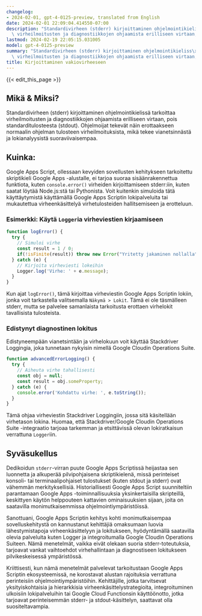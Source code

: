 ```yaml
---
changelog:
- 2024-02-01, gpt-4-0125-preview, translated from English
date: 2024-02-01 22:09:04.414550-07:00
description: "Standardivirheen (stderr) kirjoittaminen ohjelmointikieliss\xE4 tarkoittaa\
  \ virheilmoitusten ja diagnostiikkojen ohjaamista erilliseen virtaan, pois\u2026"
lastmod: 2024-02-19 22:05:15.031005
model: gpt-4-0125-preview
summary: "Standardivirheen (stderr) kirjoittaminen ohjelmointikieliss\xE4 tarkoittaa\
  \ virheilmoitusten ja diagnostiikkojen ohjaamista erilliseen virtaan, pois\u2026"
title: Kirjoittaminen vakiovirheeseen
---
```


{{< edit_this_page >}}

## Mikä & Miksi?

Standardivirheen (stderr) kirjoittaminen ohjelmointikielissä tarkoittaa virheilmoitusten ja diagnostiikkojen ohjaamista erilliseen virtaan, pois standarditulosteesta (stdout). Ohjelmoijat tekevät näin erottaakseen normaalin ohjelman tulosteen virheilmoituksista, mikä tekee vianetsinnästä ja lokianalyysistä suoraviivaisempaa.

## Kuinka:

Google Apps Script, ollessaan kevyiden sovellusten kehitykseen tarkoitettu skriptikieli Google Apps -alustalle, ei tarjoa suoraa sisäänrakennettua funktiota, kuten `console.error()` virheiden kirjoittamiseen stderr:iin, kuten saatat löytää Node.js:stä tai Pythonista. Voit kuitenkin simuloida tätä käyttäytymistä käyttämällä Google Apps Scriptin lokipalveluita tai mukautettua virheenkäsittelyä virhetulosteiden hallitsemiseen ja erotteluun.

### Esimerkki: Käytä `Logger`ia virheviestien kirjaamiseen

```javascript
function logError() {
  try {
    // Simuloi virhe
    const result = 1 / 0;
    if(!isFinite(result)) throw new Error("Yritetty jakaminen nollalla");
  } catch (e) {
    // Kirjoita virheviesti lokeihin
    Logger.log('Virhe: ' + e.message);
  }
}
```

Kun ajat `logError()`, tämä kirjoittaa virheviestin Google Apps Scriptin lokiin, jonka voit tarkastella valitsemalla `Näkymä > Lokit`. Tämä ei ole täsmälleen stderr, mutta se palvelee samanlaista tarkoitusta erottaen virhelokit tavallisista tulosteista.

### Edistynyt diagnostinen lokitus

Edistyneempään vianetsintään ja virhelokuun voit käyttää Stackdriver Loggingia, joka tunnetaan nykyisin nimellä Google Cloudin Operations Suite.

```javascript
function advancedErrorLogging() {
  try {
    // Aiheuta virhe tahallisesti
    const obj = null;
    const result = obj.someProperty;
  } catch (e) {
    console.error('Kohdattu virhe: ', e.toString());
  }
}
```

Tämä ohjaa virheviestin Stackdriver Loggingiin, jossa sitä käsitellään virhetason lokina. Huomaa, että Stackdriver/Google Cloudin Operations Suite -integraatio tarjoaa tarkemman ja etsittävissä olevan lokiratkaisun verrattuna `Logger`iin.

## Syväsukellus

Dedikoidun `stderr`-virran puute Google Apps Scriptissä heijastaa sen luonnetta ja alkuperää pilvipohjaisena skriptikielenä, missä perinteiset konsoli- tai terminaalipohjaiset tulostukset (kuten stdout ja stderr) ovat vähemmän merkityksellisiä. Historiallisesti Google Apps Script suunniteltiin parantamaan Google Apps -toiminnallisuuksia yksinkertaisilla skripteillä, keskittyen käytön helppouteen kattavien ominaisuuksien sijaan, joita on saatavilla monimutkaisemmissa ohjelmointiympäristöissä.

Sanottuani, Google Apps Scriptin kehitys kohti monimutkaisempaa sovelluskehitystä on kannustanut kehittäjiä omaksumaan luovia lähestymistapoja virheenkäsittelyyn ja lokitukseen, hyödyntämällä saatavilla olevia palveluita kuten Logger ja integroitumalla Google Cloudin Operations Suiteen. Nämä menetelmät, vaikka eivät olekaan suoria stderr-toteutuksia, tarjoavat vankat vaihtoehdot virhehallintaan ja diagnostiseen lokitukseen pilvikeskeisessä ympäristössä.

Kriittisesti, kun nämä menetelmät palvelevat tarkoitustaan Google Apps Scriptin ekosysteemissä, ne korostavat alustan rajoituksia verrattuna perinteisiin ohjelmointiympäristöihin. Kehittäjille, jotka tarvitsevat yksityiskohtaisia ja hierarkkisia virheenkäsittelystrategioita, integroituminen ulkoisiin lokipalveluihin tai Google Cloud Functionsin käyttöönotto, jotka tarjoavat perinteisemmän stderr- ja stdout-käsittelyn, saattavat olla suositeltavampia.

